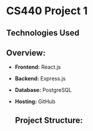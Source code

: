 # CS440 Project 1

## Technologies Used

## Overview:

- **Frontend:** React.js  
- **Backend:** Express.js
- **Database:** PostgreSQL  
- **Hosting:** GitHub

  ## Project Structure:
